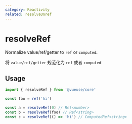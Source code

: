 ```yaml
---
category: Reactivity
related: resolveUnref
---
```


# resolveRef

Normalize value/ref/getter to `ref` or `computed`.

将 `value/ref/getter` 规范化为 `ref` 或者 `computed`

## Usage

```ts
import { resolveRef } from '@vueuse/core'

const foo = ref('hi')

const a = resolveRef(0) // Ref<number>
const b = resolveRef(foo) // Ref<string>
const c = resolveRef(() => 'hi') // ComputedRef<string>
```
